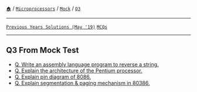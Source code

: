 [`🏠`](/) / [`Microprocessors`](/mp/) / [`Mock`](/mp/mock/) / [`Q3`](/mp/mock/q3/)
 
<hr />

[`Previous Years Solutions (May '19)`](/mp/previous-years/may-19/) [`MCQs`](/mp/mcqs/)

<hr />

## Q3 From Mock Test

* [Q. Write an assembly language program to reverse a string.](/mp/mock/q3/assembly-program-to-reverse-string)
* [Q. Explain the architecture of the Pentium processor.](/mp/mock/q3/explain-the-architecture-of-pentium-processor)
* [Q. Explain pin diagram of 8086.](/mp/mock/q2/explain-pin-diagram-of-8086)
* [Q. Explain segmentation & paging mechanism in 80386.](/mp/mock/q3/segmentation-and-paging-in-80386)
